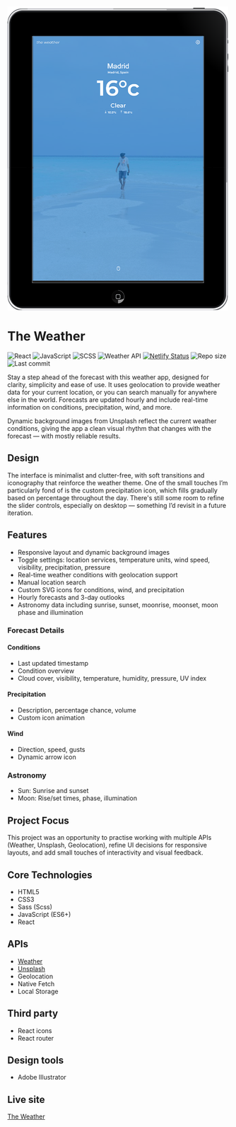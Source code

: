 ![Screenshot of The Weather app](assets/the-weather-project-500w.webp)

# The Weather

![React](https://img.shields.io/badge/React-17.0.1-blue)
![JavaScript](https://img.shields.io/badge/JavaScript-ES6%2B-yellow)
![SCSS](https://img.shields.io/badge/SCSS--CustomStyles-cc6699)
![Weather API](https://img.shields.io/badge/API-Weather-green)
[![Netlify Status](https://api.netlify.com/api/v1/badges/283ba521-58da-41c8-86d2-f82a5fa495b0/deploy-status)](https://app.netlify.com/sites/pux-the-weather/deploys)
![Repo size](https://img.shields.io/github/repo-size/Dangereye/the-weather)
![Last commit](https://img.shields.io/github/last-commit/Dangereye/the-weather)

Stay a step ahead of the forecast with this weather app, designed for clarity, simplicity and ease of use. It uses geolocation to provide weather data for your current location, or you can search manually for anywhere else in the world. Forecasts are updated hourly and include real-time information on conditions, precipitation, wind, and more.

Dynamic background images from Unsplash reflect the current weather conditions, giving the app a clean visual rhythm that changes with the forecast — with mostly reliable results.

## Design

The interface is minimalist and clutter-free, with soft transitions and iconography that reinforce the weather theme. One of the small touches I’m particularly fond of is the custom precipitation icon, which fills gradually based on percentage throughout the day. There's still some room to refine the slider controls, especially on desktop — something I’d revisit in a future iteration.

## Features

- Responsive layout and dynamic background images
- Toggle settings: location services, temperature units, wind speed, visibility, precipitation, pressure
- Real-time weather conditions with geolocation support
- Manual location search
- Custom SVG icons for conditions, wind, and precipitation
- Hourly forecasts and 3-day outlooks
- Astronomy data including sunrise, sunset, moonrise, moonset, moon phase and illumination

### Forecast Details

#### Conditions

- Last updated timestamp
- Condition overview
- Cloud cover, visibility, temperature, humidity, pressure, UV index

#### Precipitation

- Description, percentage chance, volume
- Custom icon animation

#### Wind

- Direction, speed, gusts
- Dynamic arrow icon

### Astronomy

- Sun: Sunrise and sunset
- Moon: Rise/set times, phase, illumination

## Project Focus

This project was an opportunity to practise working with multiple APIs (Weather, Unsplash, Geolocation), refine UI decisions for responsive layouts, and add small touches of interactivity and visual feedback.

## Core Technologies

- HTML5
- CSS3
- Sass (Scss)
- JavaScript (ES6+)
- React

## APIs

- [Weather](https://www.weatherapi.com)
- [Unsplash](https://unsplash.com/developers)
- Geolocation
- Native Fetch
- Local Storage

## Third party

- React icons
- React router

## Design tools

- Adobe Illustrator

## Live site

[The Weather](https://pux-the-weather.netlify.app)
